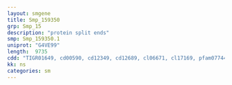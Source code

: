 ```yaml
---
layout: smgene
title: Smp_159350
grp: Smp_15
description: "protein split ends"
smp: Smp_159350.1
uniprot: "G4VE99"
length:  9735
cdd: "TIGR01649, cd00590, cd12349, cd12689, cl06671, cl17169, pfam07744, pfam13893, pfam14259, smart00360"
kk: ns
categories: sm
---
```

